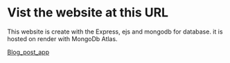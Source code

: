 # Vist the website at this URL

This website is create with the Express, ejs and mongodb for database. it is hosted on render with MongoDb Atlas.

[Blog_post_app](https://blogpostnodeapplication.onrender.com/)
